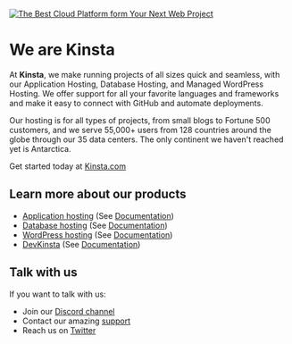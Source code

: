 [![The Best Cloud Platform form Your Next Web Project](https://user-images.githubusercontent.com/2342458/201701150-5f80b68d-ba57-4076-9b17-2de491746c54.png)](https://kinsta.com)

# We are Kinsta

At **Kinsta**, we make running projects of all sizes quick and seamless, with our Application Hosting, Database Hosting, and Managed WordPress Hosting. We offer support for all your favorite languages and frameworks and make it easy to connect with GitHub and automate deployments.

Our hosting is for all types of projects, from small blogs to Fortune 500 customers, and we serve 55,000+ users from 128 countries around the globe through our 35 data centers. The only continent we haven't reached yet is Antarctica.

Get started today at [Kinsta.com](https://kinsta.com)

## Learn more about our products
- [Application hosting](https://kinsta.com/application-hosting/) (See [Documentation](https://kinsta.com/help/application-hosting/))
- [Database hosting](https://kinsta.com/database-hosting/) (See [Documentation](https://kinsta.com/help/database-hosting/))
- [WordPress hosting](https://kinsta.com/wordpress-hosting/) (See [Documentation](https://kinsta.com/help/wordpress-hosting/))
- [DevKinsta](https://kinsta.com/devkinsta/) (See [Documentation](https://kinsta.com/knowledgebase/devkinsta/))

## Talk with us
If you want to talk with us:
- Join our [Discord channel](https://discord.gg/vjRPMhFaBA)
- Contact our amazing [support](https://kinsta.com/kinsta-support/)
- Reach us on [Twitter](https://twitter.com/kinsta)
